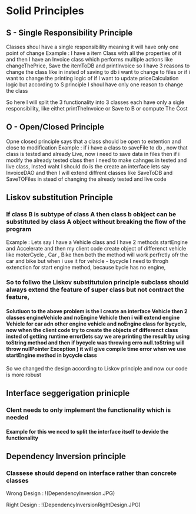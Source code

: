 # Solid Principles

## S - Single Responsibility Principle
Classes shoul have a single responsibility meaning it will have only one point of change 
Example : I have a item Class with all the properties of it and then I have an Invoice class which performs multiple actions like changeThePrice, Save the itemToDB and printInvoice
so I have 3 reasons to change  the class like in insted of saving to db i want to change to files or if i want to change the printing logic of if I want to update priceCalculation logic 
but according to S principle I shoul have only one reason to change the class 

So here I will split the 3 functionality into 3 classes each have only a sigle responsibility, like eithet printTheInvoice or Save to B or compute The Cost

## O - Open/Closed Principle

Opne closed principle says that a class should be open to extention and close to modification 
Example : if i have a class to saveFile to db , now that class is tested and already Live, now i need to save data in files then if i modify the already tested class then i need to make cahnges in tested and live class, Insted waht I should do is the create an interface lets say InvoiceDAO and then I will extend diffrent classes like SaveToDB and SaveTOFiles in stead of changing the already tested and live code

## Liskov substitution Principle 
### If class B is subtype of class A then class b obkject can be substituted by class A object without breaking the flow of the program 
Example : Lets say I have a Vehicle class and I have 2 methods startEngine and Accelerate and then my client code create object of differenct vehicle like moterCycle , Car , Bike then both the method will work perfrctly ofr the car and bike but when i use it for vehicle - bycycle I need to throgh extenction for start engine method, because bycle has no engine,

### So to follwo the Liskov substitutuion principle subclass should always extend the feature of super class but not contract the feature,
#### Solutiuon to the above problem is the I create an interface Vehicle then 2 classes engineVehicle and noEngine Vehicle then i will extend engine Vehicle for car adn other engine vehicle and noEngine class for bycycle, now when the client code try to create the objects of differenct class insted of getting runtime error(lets say we are printing the result by using toString method and then if bycycle was throwing erro null.toString will throw nullPointer Exception ) it will give compile time error when we use startEngine method in bycycle class 

So we changed the design according to Liskov principle and now our code is more robust 

## Interface seggerigation prinicple 
### Clent needs to only implement the functionality which is needed 
#### Example for this we need to split the interface itself to devide the functionality 

## Dependency Inversion principle 

### Classese should depend on interface rather than concrete classes 

Wrong Design : !(DependencyInversion.JPG)

Right Design : !(DependencyInversionRightDesign.JPG)





